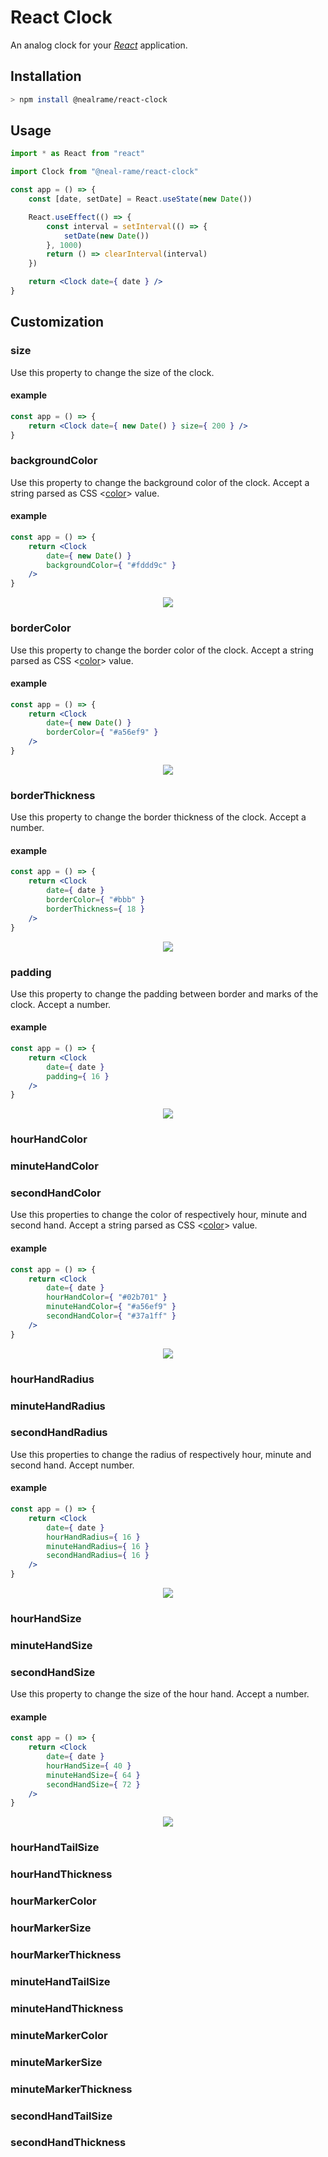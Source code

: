 # React Clock

An analog clock for your [_React_](https://reactjs.org) application.

## Installation

```sh
> npm install @nealrame/react-clock
```

## Usage

```jsx
import * as React from "react"

import Clock from "@neal-rame/react-clock"

const app = () => {
    const [date, setDate] = React.useState(new Date())

    React.useEffect(() => {
        const interval = setInterval(() => {
            setDate(new Date())
        }, 1000)
        return () => clearInterval(interval)
    })

    return <Clock date={ date } />
}
```

## Customization

### size
Use this property to change the size of the clock.

#### example
```jsx
const app = () => {
    return <Clock date={ new Date() } size={ 200 } />
}
```

### backgroundColor
Use this property to change the background color of the clock. Accept a string
parsed as CSS <[color](https://developer.mozilla.org/en-US/docs/Web/CSS/color_value)> value.

#### example
```jsx
const app = () => {
    return <Clock
        date={ new Date() }
        backgroundColor={ "#fddd9c" }
    />
}
```

<p align="center"><img src="./docs/images/background_color.png"/></p>

### borderColor
Use this property to change the border color of the clock. Accept a string
parsed as CSS <[color](https://developer.mozilla.org/en-US/docs/Web/CSS/color_value)> value.

#### example
```jsx
const app = () => {
    return <Clock
        date={ new Date() }
        borderColor={ "#a56ef9" }
    />
}
```

<p align="center"><img src="./docs/images/border_color.png"/></p>

### borderThickness
Use this property to change the border thickness of the clock. Accept a number.

#### example
```jsx
const app = () => {
    return <Clock
        date={ date }
        borderColor={ "#bbb" }
        borderThickness={ 18 }
    />
}
```

<p align="center"><img src="./docs/images/border_thickness.png"/></p>

### padding
Use this property to change the padding between border and marks of the clock.
Accept a number.

#### example
```jsx
const app = () => {
    return <Clock
        date={ date }
        padding={ 16 }
    />
}
```

<p align="center"><img src="./docs/images/padding.png"/></p>

### hourHandColor
### minuteHandColor
### secondHandColor
Use this properties to change the color of respectively hour, minute and
second hand. Accept a string parsed as CSS <[color](https://developer.mozilla.org/en-US/docs/Web/CSS/color_value)> value.

#### example
```jsx
const app = () => {
    return <Clock
        date={ date }
        hourHandColor={ "#02b701" }
        minuteHandColor={ "#a56ef9" }
        secondHandColor={ "#37a1ff" }
    />
}
```

<p align="center"><img src="./docs/images/hand_color.png"/></p>

### hourHandRadius
### minuteHandRadius
### secondHandRadius
Use this properties to change the radius of respectively hour, minute and
second hand. Accept number.

#### example
```jsx
const app = () => {
    return <Clock
        date={ date }
        hourHandRadius={ 16 }
        minuteHandRadius={ 16 }
        secondHandRadius={ 16 }
    />
}
```

<p align="center"><img src="./docs/images/hand_radius.png"/></p>

### hourHandSize
### minuteHandSize
### secondHandSize
Use this property to change the size of the hour hand. Accept a number.

#### example
```jsx
const app = () => {
    return <Clock
        date={ date }
        hourHandSize={ 40 }
        minuteHandSize={ 64 }
        secondHandSize={ 72 }
    />
}
```

<p align="center"><img src="./docs/images/hand_size.png"/></p>

### hourHandTailSize

### hourHandThickness

### hourMarkerColor

### hourMarkerSize

### hourMarkerThickness

### minuteHandTailSize

### minuteHandThickness

### minuteMarkerColor

### minuteMarkerSize

### minuteMarkerThickness

### secondHandTailSize

### secondHandThickness
